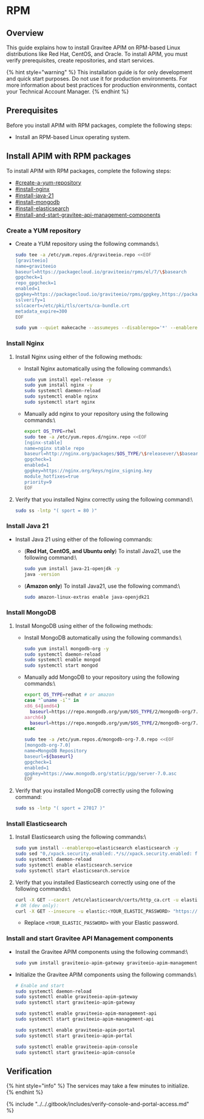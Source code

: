 # RPM

## Overview

This guide explains how to install Gravitee APIM on RPM-based Linux distributions like Red Hat, CentOS, and Oracle. To install APIM, you must verify prerequisites, create repositories, and start services.

{% hint style="warning" %}
This installation guide is for only development and quick start purposes. Do not use it for production environments. For more information about best practices for production environments, contact your Technical Account Manager.
{% endhint %}

## Prerequisites

Before you install APIM with RPM packages, complete the following steps:

* Install an RPM-based Linux operating system.

## Install APIM with RPM packages

To install APIM with RPM packages, complete the following steps:

* [#create-a-yum-repository](./#create-a-yum-repository "mention")
* [#install-nginx](./#install-nginx "mention")
* [#install-java-21](./#install-java-21 "mention")
* [#install-mongodb](./#install-mongodb "mention")
* [#install-elasticsearch](./#install-elasticsearch "mention")
* [#install-and-start-gravitee-api-management-components](./#install-and-start-gravitee-api-management-components "mention")

### Create a YUM repository

*   Create a YUM repository using the following commands:\\

    ```bash
    sudo tee -a /etc/yum.repos.d/graviteeio.repo <<EOF
    [graviteeio]
    name=graviteeio
    baseurl=https://packagecloud.io/graviteeio/rpms/el/7/\$basearch
    gpgcheck=1
    repo_gpgcheck=1
    enabled=1
    gpgkey=https://packagecloud.io/graviteeio/rpms/gpgkey,https://packagecloud.io/graviteeio/rpms/gpgkey/graviteeio-rpms-319791EF7A93C060.pub.gpg
    sslverify=1
    sslcacert=/etc/pki/tls/certs/ca-bundle.crt
    metadata_expire=300
    EOF

    sudo yum --quiet makecache --assumeyes --disablerepo='*' --enablerepo='graviteeio'
    ```

### Install Nginx

1. Install Nginx using either of the following methods:
   *   Install Nginx automatically using the following commands:\\

       ```bash
       sudo yum install epel-release -y
       sudo yum install nginx -y
       sudo systemctl daemon-reload
       sudo systemctl enable nginx
       sudo systemctl start nginx
       ```
   *   Manually add nginx to your repository using the following commands:\\

       ```bash
       export OS_TYPE=rhel
       sudo tee -a /etc/yum.repos.d/nginx.repo <<EOF
       [nginx-stable]
       name=nginx stable repo
       baseurl=http://nginx.org/packages/$OS_TYPE/\$releasever/\$basearch/
       gpgcheck=1
       enabled=1
       gpgkey=https://nginx.org/keys/nginx_signing.key
       module_hotfixes=true
       priority=9
       EOF
       ```
2.  Verify that you installed Nginx correctly using the following command:\\

    ```bash
    sudo ss -lntp "( sport = 80 )"
    ```

### Install Java 21

* Install Java 21 using either of the following commands:
  *   (**Red Hat, CentOS, and Ubuntu only**) To install Java21, use the following command:\\

      ```bash
      sudo yum install java-21-openjdk -y
      java -version
      ```
  *   (**Amazon only**) To install Java21, use the following command:\\

      ```bash
      sudo amazon-linux-extras enable java-openjdk21
      ```

### Install MongoDB

1. Install MongoDB using either of the following methods:
   *   Install MongoDB automatically using the following commands:\\

       ```bash
       sudo yum install mongodb-org -y
       sudo systemctl daemon-reload
       sudo systemctl enable mongod
       sudo systemctl start mongod
       ```
   *   Manually add MongoDB to your repository using the following commands:\\

       ```bash
       export OS_TYPE=redhat # or amazon
       case "`uname -i`" in
       x86_64|amd64)
         baseurl=https://repo.mongodb.org/yum/$OS_TYPE/2/mongodb-org/7.0/x86_64/;;
       aarch64)
         baseurl=https://repo.mongodb.org/yum/$OS_TYPE/2/mongodb-org/7.0/aarch64/;;
       esac

       sudo tee -a /etc/yum.repos.d/mongodb-org-7.0.repo <<EOF
       [mongodb-org-7.0]
       name=MongoDB Repository
       baseurl=${baseurl}
       gpgcheck=1
       enabled=1
       gpgkey=https://www.mongodb.org/static/pgp/server-7.0.asc
       EOF
       ```
2.  Verify that you installed MongoDB correctly using the following command:

    ```bash
    sudo ss -lntp "( sport = 27017 )"
    ```

### Install Elasticsearch

1.  Install Elasticsearch using the following commands:\\

    ```bash
    sudo yum install --enablerepo=elasticsearch elasticsearch -y
    sudo sed "0,/xpack.security.enabled:.*/s//xpack.security.enabled: false/" -i /etc/elasticsearch/elasticsearch.yml
    sudo systemctl daemon-reload
    sudo systemctl enable elasticsearch.service
    sudo systemctl start elasticsearch.service
    ```
2.  Verify that you installed Elasticsearch correctly using one of the following commands:\\

    ```bash
    curl -X GET --cacert /etc/elasticsearch/certs/http_ca.crt -u elastic:<YOUR_ELASTIC_PASSWORD> "https://localhost:9200/?pretty"
    # OR (dev only):
    curl -X GET --insecure -u elastic:<YOUR_ELASTIC_PASSWORD> "https://localhost:9200/?pretty"
    ```

    * Replace `<YOUR_ELASTIC_PASSWORD>` with your Elastic password.

### Install and start Gravitee API Management components

*   Install the Gravitee APIM components using the following command:\\

    ```bash
    sudo yum install graviteeio-apim-gateway graviteeio-apim-management-api graviteeio-apim-portal graviteeio-apim-console -y
    ```
*   Initialize the Gravitee APIM components using the following commands:\\

    ```bash
    # Enable and start
    sudo systemctl daemon-reload
    sudo systemctl enable graviteeio-apim-gateway
    sudo systemctl start graviteeio-apim-gateway

    sudo systemctl enable graviteeio-apim-management-api
    sudo systemctl start graviteeio-apim-management-api

    sudo systemctl enable graviteeio-apim-portal
    sudo systemctl start graviteeio-apim-portal

    sudo systemctl enable graviteeio-apim-console
    sudo systemctl start graviteeio-apim-console
    ```

## Verification

{% hint style="info" %}
The services may take a few minutes to initialize.
{% endhint %}

{% include "../../.gitbook/includes/verify-console-and-portal-access.md" %}
